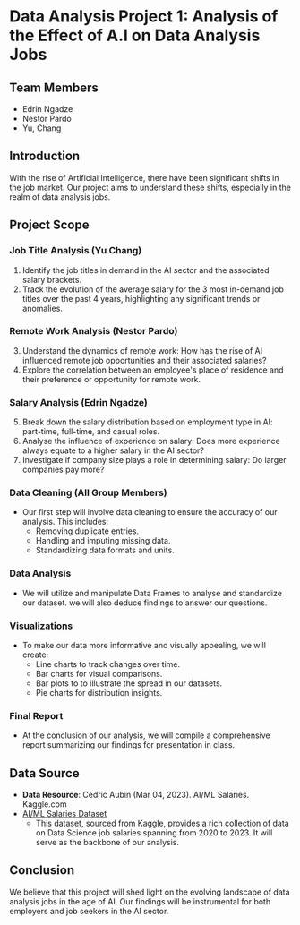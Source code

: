 # Data Analysis Project 1: Analysis of the Effect of A.I on Data Analysis Jobs

## Team Members
- Edrin Ngadze
- Nestor Pardo
- Yu, Chang

## Introduction
With the rise of Artificial Intelligence, there have been significant shifts in the job market. Our project aims to understand these shifts, especially in the realm of data analysis jobs.

## Project Scope

### Job Title Analysis (Yu Chang)
1. Identify the job titles in demand in the AI sector and the associated salary brackets.
2. Track the evolution of the average salary for the 3 most in-demand job titles over the past 4 years, highlighting any significant trends or anomalies.

### Remote Work Analysis (Nestor Pardo)
3. Understand the dynamics of remote work: How has the rise of AI influenced remote job opportunities and their associated salaries?
4. Explore the correlation between an employee's place of residence and their preference or opportunity for remote work.

### Salary Analysis (Edrin Ngadze)
5. Break down the salary distribution based on employment type in AI: part-time, full-time, and casual roles.
6. Analyse the influence of experience on salary: Does more experience always equate to a higher salary in the AI sector?
7. Investigate if company size plays a role in determining salary: Do larger companies pay more?

### Data Cleaning (All Group Members)
- Our first step will involve data cleaning to ensure the accuracy of our analysis. This includes:
  - Removing duplicate entries.
  - Handling and imputing missing data.
  - Standardizing data formats and units.

### Data Analysis
- We will utilize and manipulate Data Frames to analyse and standardize our dataset. we will also deduce findings to answer our questions.

### Visualizations
- To make our data more informative and visually appealing, we will create:
  - Line charts to track changes over time.
  - Bar charts for visual comparisons.
  - Bar plots to to illustrate the spread in our datasets.
  - Pie charts for distribution insights.

### Final Report
- At the conclusion of our analysis, we will compile a comprehensive report summarizing our findings for presentation in class.

## Data Source
- **Data Resource**: Cedric Aubin (Mar 04, 2023). AI/ML Salaries. Kaggle.com
- [AI/ML Salaries Dataset](https://www.kaggle.com/datasets/cedricaubin/ai-ml-salaries)
  - This dataset, sourced from Kaggle, provides a rich collection of data on Data Science job salaries spanning from 2020 to 2023. It will serve as the backbone of our analysis.

## Conclusion
We believe that this project will shed light on the evolving landscape of data analysis jobs in the age of AI. Our findings will be instrumental for both employers and job seekers in the AI sector.
